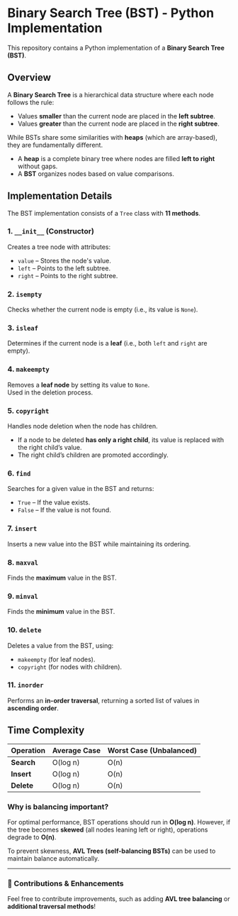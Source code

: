 # Binary Search Tree (BST) - Python Implementation

This repository contains a Python implementation of a **Binary Search Tree (BST)**.

## Overview

A **Binary Search Tree** is a hierarchical data structure where each node follows the rule:
- Values **smaller** than the current node are placed in the **left subtree**.
- Values **greater** than the current node are placed in the **right subtree**.

While BSTs share some similarities with **heaps** (which are array-based), they are fundamentally different. 
- A **heap** is a complete binary tree where nodes are filled **left to right** without gaps.
- A **BST** organizes nodes based on value comparisons.

## Implementation Details

The BST implementation consists of a `Tree` class with **11 methods**.

### 1. **`__init__`** (Constructor)
Creates a tree node with attributes:
- `value` – Stores the node's value.
- `left` – Points to the left subtree.
- `right` – Points to the right subtree.

### 2. **`isempty`**
Checks whether the current node is empty (i.e., its value is `None`).

### 3. **`isleaf`**
Determines if the current node is a **leaf** (i.e., both `left` and `right` are empty).

### 4. **`makeempty`**
Removes a **leaf node** by setting its value to `None`.  
Used in the deletion process.

### 5. **`copyright`**
Handles node deletion when the node has children.  
- If a node to be deleted **has only a right child**, its value is replaced with the right child’s value.  
- The right child’s children are promoted accordingly.

### 6. **`find`**
Searches for a given value in the BST and returns:
- `True` – If the value exists.
- `False` – If the value is not found.

### 7. **`insert`**
Inserts a new value into the BST while maintaining its ordering.

### 8. **`maxval`**
Finds the **maximum** value in the BST.

### 9. **`minval`**
Finds the **minimum** value in the BST.

### 10. **`delete`**
Deletes a value from the BST, using:
- `makeempty` (for leaf nodes).
- `copyright` (for nodes with children).

### 11. **`inorder`**
Performs an **in-order traversal**, returning a sorted list of values in **ascending order**.

## Time Complexity

| Operation   | Average Case | Worst Case (Unbalanced) |
|------------|-------------|------------------------|
| **Search**  | O(log n)    | O(n)                   |
| **Insert**  | O(log n)    | O(n)                   |
| **Delete**  | O(log n)    | O(n)                   |

### Why is balancing important?
For optimal performance, BST operations should run in **O(log n)**. However, if the tree becomes **skewed** (all nodes leaning left or right), operations degrade to **O(n)**.

To prevent skewness, **AVL Trees (self-balancing BSTs)** can be used to maintain balance automatically.

---

### 🚀 Contributions & Enhancements  
Feel free to contribute improvements, such as adding **AVL tree balancing** or **additional traversal methods**!
